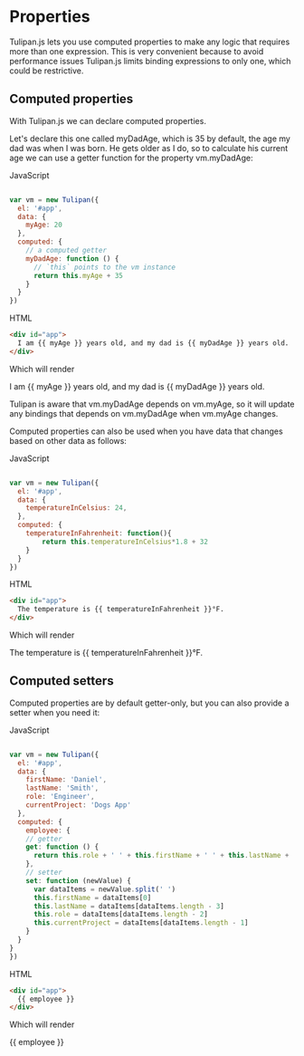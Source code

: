 # Properties

Tulipan.js lets you use computed properties to make any logic that requires more than one expression. This is very convenient because to avoid performance issues Tulipan.js limits binding expressions to only one, which could be restrictive.

## Computed properties

With Tulipan.js we can declare computed properties. 

Let's declare this one called myDadAge, which is 35 by default, the age my dad was when I was born. He gets older as I do, so to calculate his current age we can use a getter function for the property vm.myDadAge:


JavaScript
```javascript

var vm = new Tulipan({
  el: '#app',
  data: {
    myAge: 20
  },
  computed: {
    // a computed getter
    myDadAge: function () {
      // `this` points to the vm instance
      return this.myAge + 35
    }
  }
})
```

HTML
```html
<div id="app">
  I am {{ myAge }} years old, and my dad is {{ myDadAge }} years old.
</div>
```

Which will render

<div id="properties1" class="demo">
    I am {{ myAge }} years old, and my dad is {{ myDadAge }} years old.
</div>

Tulipan is aware that vm.myDadAge depends on vm.myAge, so it will update any bindings that depends on vm.myDadAge when vm.myAge changes.

Computed properties can also be used when you have data that changes based on other data as follows:

JavaScript
```javascript

var vm = new Tulipan({
  el: '#app',
  data: {
    temperatureInCelsius: 24, 
  },
  computed: {
    temperatureInFahrenheit: function(){
        return this.temperatureInCelsius*1.8 + 32
    }  
  }
})
```

HTML
```html
<div id="app">
  The temperature is {{ temperatureInFahrenheit }}°F.
</div>
```

Which will render

<div id="properties2" class="demo">
    The temperature is {{ temperatureInFahrenheit }}°F.
</div>


## Computed setters

Computed properties are by default getter-only, but you can also provide a setter when you need it:

JavaScript
```javascript

var vm = new Tulipan({
  el: '#app',
  data: {
    firstName: 'Daniel', 
    lastName: 'Smith',
    role: 'Engineer',
    currentProject: 'Dogs App'
  },
  computed: {
    employee: {
    // getter
    get: function () {
      return this.role + ' ' + this.firstName + ' ' + this.lastName + ', currently working on ' + this.currentProject
    },
    // setter
    set: function (newValue) {
      var dataItems = newValue.split(' ')
      this.firstName = dataItems[0]
      this.lastName = dataItems[dataItems.length - 3]
      this.role = dataItems[dataItems.length - 2]
      this.currentProject = dataItems[dataItems.length - 1]
    }
  }
}
})
```

HTML
```html
<div id="app">
  {{ employee }}
</div>
```

Which will render

<div id="properties3" class="demo">
    {{ employee }} 
</div>